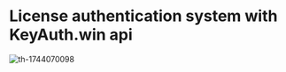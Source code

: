 # License authentication system with KeyAuth.win api
![th-1744070098](https://user-images.githubusercontent.com/120246386/236444577-5d104294-9665-4684-a508-ca4f62a631b2.jpg)
